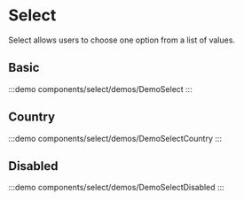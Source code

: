 <script setup>
import DemoSelect from '@/components/select/demos/DemoSelect.vue'
import DemoSelectCountry from '@/components/select/demos/DemoSelectCountry.vue'
import DemoSelectDisabled from '@/components/select/demos/DemoSelectDisabled.vue'
</script>

# Select

Select allows users to choose one option from a list of values.

## Basic

:::demo components/select/demos/DemoSelect
<DemoSelect />
:::

## Country

:::demo components/select/demos/DemoSelectCountry
<DemoSelectCountry />
:::

## Disabled

:::demo components/select/demos/DemoSelectDisabled
<DemoSelectDisabled />
:::
